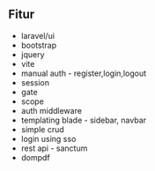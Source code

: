 ## Fitur

- laravel/ui
- bootstrap
- jquery
- vite
- manual auth - register,login,logout
- session
- gate
- scope
- auth middleware
- templating blade - sidebar, navbar
- simple crud
- login using sso
- rest api - sanctum
- dompdf

